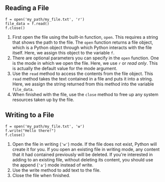 ## Reading a File
```
f = open('my_path/my_file.txt', 'r')
file_data = f.read()
f.close()
```
1. First open the file using the built-in function, `open`. This requires a string that shows the path to the file. The `open` function returns a file object, which is a Python object through which Python interacts with the file itself. Here, we assign this object to the variable `f`.
2. There are optional parameters you can specify in the `open` function. One is the mode in which we open the file. Here, we use `r` or _read only_. This is actually the default value for the mode argument.
3. Use the `read` method to access the contents from the file object. This `read` method takes the text contained in a file and puts it into a string. Here, we assign the string returned from this method into the variable `file_data`.
4. When finished with the file, use the `close` method to free up any system resources taken up by the file.


## Writing to a File
```
f = open('my_path/my_file.txt', 'w')
f.write("Hello there!")
f.close()
```
1. Open the file in writing (`'w'`) mode. If the file does not exist, Python will create it for you. If you open an existing file in writing mode, any content that it had contained previously will be deleted. If you're interested in adding to an existing file, without deleting its content, you should use the append (`'a'`) mode instead of write.
2. Use the write method to add text to the file.
3. Close the file when finished.



